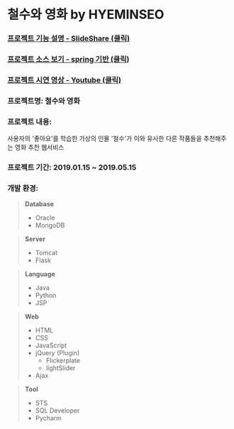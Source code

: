 # 철수와 영화 by HYEMINSEO

### [프로젝트 기능 설명 - SlideShare (클릭)](https://www.slideshare.net/HyeminLee36/ss-150476346)
### [프로젝트 소스 보기 - spring 기반 (클릭)](https://github.com/hyeminlily/HYEMINSEO_sts)
### [프로젝트 시연 영상 - Youtube (클릭)](https://youtu.be/-EnaNUyEIOs)

### 프로젝트명: 철수와 영화

### 프로젝트 내용:
사용자의 '좋아요'를 학습한 가상의 인물 '철수'가 이와 유사한 다른 작품들을 추천해주는 영화 추천 웹서비스

### 프로젝트 기간: 2019.01.15 ~ 2019.05.15

### 개발 환경:
>**Database**
>- Oracle
>- MongoDB

>**Server**
>- Tomcat
>- Flask

>**Language**
>- Java
>- Python
>- JSP

>**Web**
>- HTML
>- CSS
>- JavaScript
>- jQuery (Plugin)
>   - Flickerplate
>   - lightSlider
>- Ajax

>**Tool**
>- STS
>- SQL Developer
>- Pycharm